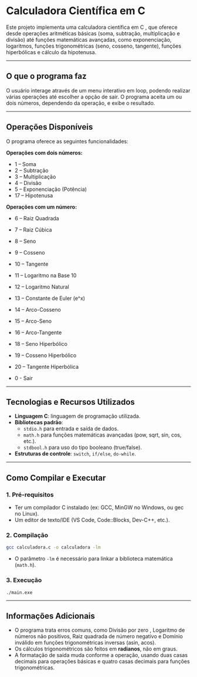 # Calculadora Científica em C

Este projeto implementa uma calculadora científica em C , que oferece desde operações aritméticas básicas (soma, subtração, multiplicação e divisão) até funções matemáticas avançadas, como exponenciação, logaritmos, funções trigonométricas (seno, cosseno, tangente), funções hiperbólicas e cálculo da hipotenusa.

-----

## O que o programa faz

O usuário interage através de um menu interativo em loop, podendo realizar várias operações até escolher a opção de sair. O programa aceita um ou dois números, dependendo da operação, e exibe o resultado.

-----

## Operações Disponíveis

O programa oferece as seguintes funcionalidades:

**Operações com dois números:**

  * 1 – Soma 
  * 2 – Subtração 
  * 3 – Multiplicação 
  * 4 – Divisão 
  * 5 – Exponenciação (Potência) 
  * 17 – Hipotenusa 

**Operações com um número:**

  * 6 – Raiz Quadrada 
  * 7 – Raiz Cúbica
  * 8 – Seno 
  * 9 – Cosseno 
  * 10 – Tangente 
  * 11 – Logaritmo na Base 10 
  * 12 – Logaritmo Natural 
  * 13 – Constante de Euler (e^x)
  * 14 – Arco-Cosseno
  * 15 – Arco-Seno
  * 16 – Arco-Tangente
  * 18 – Seno Hiperbólico 
  * 19 – Cosseno Hiperbólico
  * 20 – Tangente Hiperbólica

  * 0 - Sair
-----

## Tecnologias e Recursos Utilizados

  * **Linguagem C**: linguagem de programação utilizada.
  * **Bibliotecas padrão**:
      * `stdio.h` para entrada e saída de dados.
      * `math.h` para funções matemáticas avançadas (pow, sqrt, sin, cos, etc.).
      * `stdbool.h` para uso do tipo booleano (true/false).
  * **Estruturas de controle**: `switch`, `if/else`, `do-while`.

-----

## Como Compilar e Executar

### 1\. Pré-requisitos

  * Ter um compilador C instalado (ex: GCC, MinGW no Windows, ou gec no Linux).
  * Um editor de texto/IDE (VS Code, Code::Blocks, Dev-C++, etc.).

### 2\. Compilação

```bash
gcc calculadora.c -o calculadora -lm
```

  * O parâmetro `-lm` é necessário para linkar a biblioteca matemática (`math.h`).

### 3\. Execução
```
./main.exe
```
-----

## Informações Adicionais

  * O programa trata erros comuns, como Divisão por zero , Logaritmo de números não positivos, Raiz quadrada de número negativo e Domínio inválido em funções trigonométricas inversas (asin, acos).
  * Os cálculos trigonométricos são feitos em **radianos**, não em graus.
  * A formatação de saída muda conforme a operação, usando duas casas decimais para operações básicas e quatro casas decimais para funções trigonométricas.
